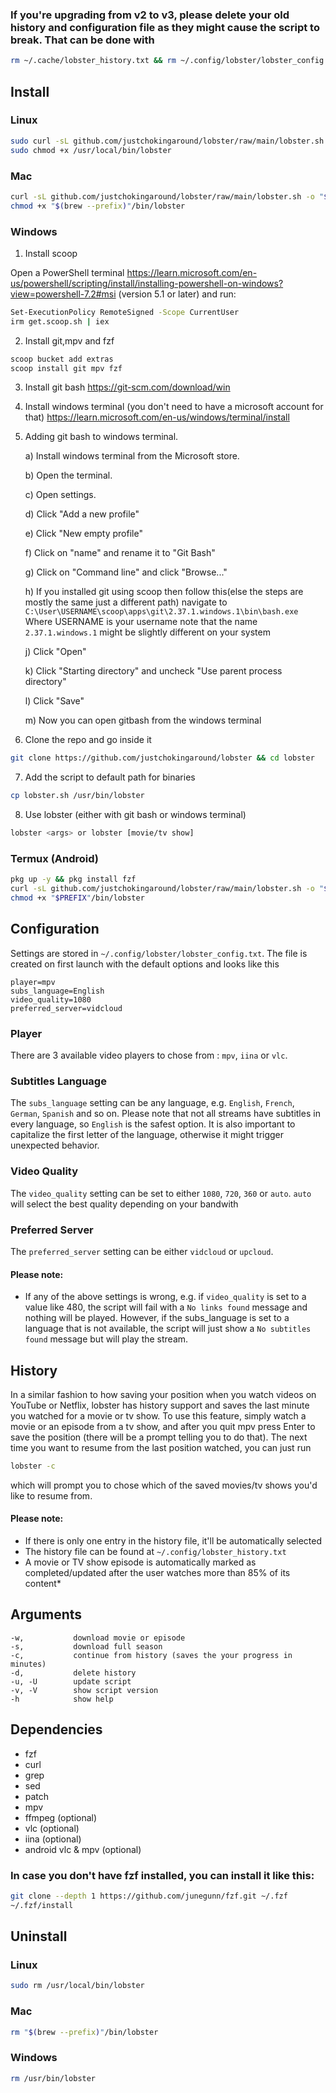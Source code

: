 ### If you're upgrading from v2 to v3, please delete your old history and configuration file as they might cause the script to break. That can be done with 
```sh
rm ~/.cache/lobster_history.txt && rm ~/.config/lobster/lobster_config.txt
```

## Install
### Linux
```sh
sudo curl -sL github.com/justchokingaround/lobster/raw/main/lobster.sh -o /usr/local/bin/lobster &&
sudo chmod +x /usr/local/bin/lobster
```

### Mac
```sh
curl -sL github.com/justchokingaround/lobster/raw/main/lobster.sh -o "$(brew --prefix)"/bin/lobster &&
chmod +x "$(brew --prefix)"/bin/lobster
```

### Windows
1. Install scoop


Open a PowerShell terminal https://learn.microsoft.com/en-us/powershell/scripting/install/installing-powershell-on-windows?view=powershell-7.2#msi (version 5.1 or later) and run:
```sh
Set-ExecutionPolicy RemoteSigned -Scope CurrentUser
irm get.scoop.sh | iex
```
2. Install git,mpv and fzf
```sh
scoop bucket add extras
scoop install git mpv fzf
```
3. Install git bash
https://git-scm.com/download/win
4. Install windows terminal (you don't need to have a microsoft account for that)
https://learn.microsoft.com/en-us/windows/terminal/install
5. Adding git bash to windows terminal.

   a) Install windows terminal from the Microsoft store.
   
   b) Open the terminal.
   
   c) Open settings.
   
   d) Click "Add a new profile"
   
   e) Click "New empty profile"
   
   f) Click on "name" and rename it to "Git Bash"
   
   g) Click on "Command line" and click "Browse..."
   
   h) If you installed git using scoop then follow this(else the steps are mostly  the same just a different path)
      navigate to `C:\User\USERNAME\scoop\apps\git\2.37.1.windows.1\bin\bash.exe`
      Where USERNAME is your username
      note that the name `2.37.1.windows.1` might be slightly different on your system
   
   j) Click "Open"
   
   k) Click "Starting directory" and uncheck "Use parent process directory"
   
   l) Click "Save"
   
   m) Now you can open gitbash from the windows terminal

6. Clone the repo and go inside it
```sh
git clone https://github.com/justchokingaround/lobster && cd lobster
```
7. Add the script to default path for binaries
```sh
cp lobster.sh /usr/bin/lobster
```
8. Use lobster (either with git bash or windows terminal)
```sh
lobster <args> or lobster [movie/tv show]
```

### Termux (Android)
```sh
pkg up -y && pkg install fzf
curl -sL github.com/justchokingaround/lobster/raw/main/lobster.sh -o "$PREFIX"/bin/lobster
chmod +x "$PREFIX"/bin/lobster
```

## Configuration
Settings are stored in `~/.config/lobster/lobster_config.txt`. The file is created on first launch with the default options and looks like this
```
player=mpv
subs_language=English
video_quality=1080
preferred_server=vidcloud
```

### Player
There are 3 available video players to chose from : `mpv`, `iina` or `vlc`.
### Subtitles Language
The `subs_language` setting can be any language, e.g. `English`, `French`, `German`, `Spanish` and so on. Please note that not all streams have subtitles in every language, so `English` is the safest option. It is also important to capitalize the first letter of the language, otherwise it might trigger unexpected behavior.
### Video Quality
The `video_quality` setting can be set to either `1080`, `720`, `360` or `auto`. `auto` will select the best quality depending on your bandwith
### Preferred Server
The `preferred_server` setting can be either `vidcloud` or `upcloud`.

#### Please note: 
* If any of the above settings is wrong, e.g. if `video_quality` is set to a value like 480, the script will fail with a `No links found` message and nothing will be played. However, if the subs_language is set to a language that is not available, the script will just show a `No subtitles found` message but will play the stream.

## History
In a similar fashion to how saving your position when you watch videos on YouTube or Netflix, lobster has history support and saves the last minute you watched for a movie or tv show. To use this feature, simply watch a movie or an episode from a tv show, and after you quit mpv press Enter to save the position (there will be a prompt telling you to do that). The next time you want to resume from the last position watched, you can just run 
```sh
lobster -c
```
which will prompt you to chose which of the saved movies/tv shows you'd like to resume from.

#### Please note:
* If there is only one entry in the history file, it'll be automatically selected
* The history file can be found at `~/.config/lobster_history.txt` 
* A movie or TV show episode is automatically marked as completed/updated after the user watches more than 85% of its content*

## Arguments
```
-w,           download movie or episode
-s,           download full season
-c,           continue from history (saves the your progress in minutes)
-d,           delete history
-u, -U        update script
-v, -V        show script version
-h            show help
```

## Dependencies
- fzf 
- curl
- grep
- sed
- patch
- mpv
- ffmpeg (optional)
- vlc (optional)
- iina (optional)
- android vlc & mpv (optional)

### In case you don't have fzf installed, you can install it like this:
```sh
git clone --depth 1 https://github.com/junegunn/fzf.git ~/.fzf
~/.fzf/install
```

## Uninstall
### Linux
```sh
sudo rm /usr/local/bin/lobster
```

### Mac
```sh
rm "$(brew --prefix)"/bin/lobster
```

### Windows
```sh
rm /usr/bin/lobster
```
